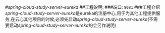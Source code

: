 #_spring-cloud-study-server-eureka_
##工程说明:
###端口:
`8081`
###工程介绍
*spring-cloud-study-server-eureka*是eureka的注册中心,用于为其他工程提供服务,在云心其他项目的时候,必须先启动*spring-cloud-study-server-eureka*(不需要启动*spring-cloud-study-server-eureka*的会另作说明)
